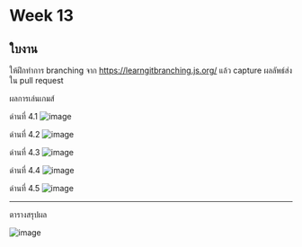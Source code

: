 # Week 13 #

## ใบงาน

ให้ฝึกทำการ branching  จาก  https://learngitbranching.js.org/ แล้ว capture ผลลัพธ์ส่งใน pull request

ผลการเล่นเกมส์

ด่านที่ 4.1 
![image](https://user-images.githubusercontent.com/92082798/143495601-c0fb0026-e37e-41db-9958-caee8ae200b7.png)

ด่านที่ 4.2
![image](https://user-images.githubusercontent.com/92082798/143495656-e62d3e7d-948d-4bbf-9293-4daa1afa0dab.png)

ด่านที่ 4.3
![image](https://user-images.githubusercontent.com/92082798/143495660-9cbfbf03-482f-4ff3-a790-2d5200c9a3d8.png)

ด่านที่ 4.4
![image](https://user-images.githubusercontent.com/92082798/143495665-569bf7d6-1054-4150-8752-b81c4f280267.png)

ด่านที่ 4.5
![image](https://user-images.githubusercontent.com/92082798/143495669-b23d7748-82c2-477c-89f5-15e74c30379b.png)


---
ตารางสรุปผล


![image](https://user-images.githubusercontent.com/92082798/143495685-458ecbfc-773b-492b-a2b6-6a5dda757765.png)


